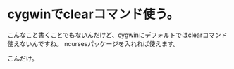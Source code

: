 # cygwinでclearコマンド使う。
こんなこと書くことでもないんだけど、cygwinにデフォルトではclearコマンド使えないんですね。
ncursesパッケージを入れれば使えます。

こんだけ。